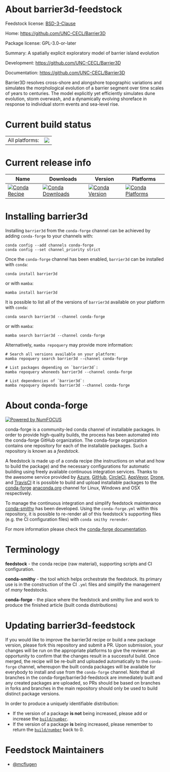 About barrier3d-feedstock
=========================

Feedstock license: [BSD-3-Clause](https://github.com/conda-forge/barrier3d-feedstock/blob/main/LICENSE.txt)

Home: https://github.com/UNC-CECL/Barrier3D

Package license: GPL-3.0-or-later

Summary: A spatially explicit exploratory model of barrier island evolution

Development: https://github.com/UNC-CECL/Barrier3D

Documentation: https://github.com/UNC-CECL/Barrier3D

Barrier3D resolves cross-shore and alongshore topographic variations and
simulates the morphological evolution of a barrier segment over time scales
of years to centuries. The model explicitly yet efficiently simulates dune
evolution, storm overwash, and a dynamically evolving shoreface in response
to individual storm events and sea-level rise.


Current build status
====================


<table><tr><td>All platforms:</td>
    <td>
      <a href="https://dev.azure.com/conda-forge/feedstock-builds/_build/latest?definitionId=18767&branchName=main">
        <img src="https://dev.azure.com/conda-forge/feedstock-builds/_apis/build/status/barrier3d-feedstock?branchName=main">
      </a>
    </td>
  </tr>
</table>

Current release info
====================

| Name | Downloads | Version | Platforms |
| --- | --- | --- | --- |
| [![Conda Recipe](https://img.shields.io/badge/recipe-barrier3d-green.svg)](https://anaconda.org/conda-forge/barrier3d) | [![Conda Downloads](https://img.shields.io/conda/dn/conda-forge/barrier3d.svg)](https://anaconda.org/conda-forge/barrier3d) | [![Conda Version](https://img.shields.io/conda/vn/conda-forge/barrier3d.svg)](https://anaconda.org/conda-forge/barrier3d) | [![Conda Platforms](https://img.shields.io/conda/pn/conda-forge/barrier3d.svg)](https://anaconda.org/conda-forge/barrier3d) |

Installing barrier3d
====================

Installing `barrier3d` from the `conda-forge` channel can be achieved by adding `conda-forge` to your channels with:

```
conda config --add channels conda-forge
conda config --set channel_priority strict
```

Once the `conda-forge` channel has been enabled, `barrier3d` can be installed with `conda`:

```
conda install barrier3d
```

or with `mamba`:

```
mamba install barrier3d
```

It is possible to list all of the versions of `barrier3d` available on your platform with `conda`:

```
conda search barrier3d --channel conda-forge
```

or with `mamba`:

```
mamba search barrier3d --channel conda-forge
```

Alternatively, `mamba repoquery` may provide more information:

```
# Search all versions available on your platform:
mamba repoquery search barrier3d --channel conda-forge

# List packages depending on `barrier3d`:
mamba repoquery whoneeds barrier3d --channel conda-forge

# List dependencies of `barrier3d`:
mamba repoquery depends barrier3d --channel conda-forge
```


About conda-forge
=================

[![Powered by
NumFOCUS](https://img.shields.io/badge/powered%20by-NumFOCUS-orange.svg?style=flat&colorA=E1523D&colorB=007D8A)](https://numfocus.org)

conda-forge is a community-led conda channel of installable packages.
In order to provide high-quality builds, the process has been automated into the
conda-forge GitHub organization. The conda-forge organization contains one repository
for each of the installable packages. Such a repository is known as a *feedstock*.

A feedstock is made up of a conda recipe (the instructions on what and how to build
the package) and the necessary configurations for automatic building using freely
available continuous integration services. Thanks to the awesome service provided by
[Azure](https://azure.microsoft.com/en-us/services/devops/), [GitHub](https://github.com/),
[CircleCI](https://circleci.com/), [AppVeyor](https://www.appveyor.com/),
[Drone](https://cloud.drone.io/welcome), and [TravisCI](https://travis-ci.com/)
it is possible to build and upload installable packages to the
[conda-forge](https://anaconda.org/conda-forge) [anaconda.org](https://anaconda.org/)
channel for Linux, Windows and OSX respectively.

To manage the continuous integration and simplify feedstock maintenance
[conda-smithy](https://github.com/conda-forge/conda-smithy) has been developed.
Using the ``conda-forge.yml`` within this repository, it is possible to re-render all of
this feedstock's supporting files (e.g. the CI configuration files) with ``conda smithy rerender``.

For more information please check the [conda-forge documentation](https://conda-forge.org/docs/).

Terminology
===========

**feedstock** - the conda recipe (raw material), supporting scripts and CI configuration.

**conda-smithy** - the tool which helps orchestrate the feedstock.
                   Its primary use is in the construction of the CI ``.yml`` files
                   and simplify the management of *many* feedstocks.

**conda-forge** - the place where the feedstock and smithy live and work to
                  produce the finished article (built conda distributions)


Updating barrier3d-feedstock
============================

If you would like to improve the barrier3d recipe or build a new
package version, please fork this repository and submit a PR. Upon submission,
your changes will be run on the appropriate platforms to give the reviewer an
opportunity to confirm that the changes result in a successful build. Once
merged, the recipe will be re-built and uploaded automatically to the
`conda-forge` channel, whereupon the built conda packages will be available for
everybody to install and use from the `conda-forge` channel.
Note that all branches in the conda-forge/barrier3d-feedstock are
immediately built and any created packages are uploaded, so PRs should be based
on branches in forks and branches in the main repository should only be used to
build distinct package versions.

In order to produce a uniquely identifiable distribution:
 * If the version of a package **is not** being increased, please add or increase
   the [``build/number``](https://docs.conda.io/projects/conda-build/en/latest/resources/define-metadata.html#build-number-and-string).
 * If the version of a package **is** being increased, please remember to return
   the [``build/number``](https://docs.conda.io/projects/conda-build/en/latest/resources/define-metadata.html#build-number-and-string)
   back to 0.

Feedstock Maintainers
=====================

* [@mcflugen](https://github.com/mcflugen/)

